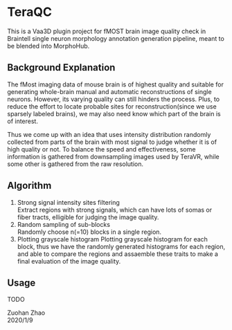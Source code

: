 # TeraQC
This is a Vaa3D plugin project for fMOST brain image quality check in Braintell single neuron morphology annotation generation pipeline, meant to be blended into MorphoHub.

## Background Explanation
The fMost imaging data of mouse brain is of highest quality and suitable for generating whole-brain manual and automatic reconstructions of single neurons. However, its varying quality can still hinders the process. Plus, to reduce the effort to locate probable sites for reconstruction(since we use sparsely labeled brains), we may also need know which part of the brain is of interest.

Thus we come up with an idea that uses intensity distribution randomly collected from parts of the brain with most signal to judge whether it is of high quality or not. To balance the speed and effectiveness, some information is gathered from downsampling images used by TeraVR, while some other is gathered from the raw resolution.

## Algorithm

1. Strong signal intensity sites filtering  
    Extract regions with strong signals, which can have lots of somas or fiber tracts, elligible for judging the image quality.
2. Random sampling of sub-blocks  
    Randomly choose n(=10) blocks in a single region.
3. Plotting grayscale histogram
    Plotting grayscale histogram for each block, thus we have the randomly generated histograms for each region, and able to compare the regions and assaemble these traits to make a final evaluation of the image quality.

## Usage
TODO

Zuohan Zhao  
2020/1/9